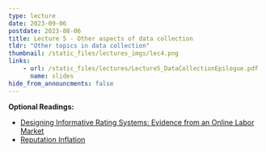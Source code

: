 ```yaml
---
type: lecture
date: 2023-09-06
postdate: 2023-08-06
title: Lecture 5 - Other aspects of data collection
tldr: "Other topics in data collection"
thumbnail: /static_files/lectures_imgs/lec4.png
links:
    - url: /static_files/lectures/Lecture5_DataCollectionEpilogue.pdf
      name: slides
hide_from_announcments: false
---
```

**Optional Readings:**
- [Designing Informative Rating Systems: Evidence from an Online Labor Market](https://arxiv.org/abs/1810.13028)
- [Reputation Inflation](https://www.nber.org/papers/w25857)